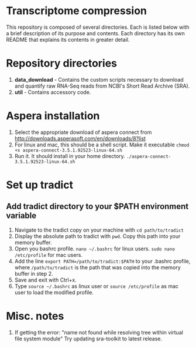 # Transcriptome compression

This repository is composed of several directories. Each is listed below with a brief description of its purpose and contents. Each directory has its own README that explains its contents in greater detail.

# Repository directories
1. **data_download** - Contains the custom scripts necessary to download and quantify raw RNA-Seq reads from NCBI's Short Read Archive (SRA).
2. **util** - Contains accessory code.
  
# Aspera installation
1. Select the appropriate download of aspera connect from http://downloads.asperasoft.com/en/downloads/8?list
2. For linux and mac, this should be a shell script. Make it executable `chmod +x aspera-connect-3.5.1.92523-linux-64.sh`
3. Run it. It should install in your home directory. `./aspera-connect-3.5.1.92523-linux-64.sh`

# Set up tradict  
## Add tradict directory to your $PATH environment variable  
1. Navigate to the tradict copy on your machine with `cd path/to/tradict`   
2. Display the absolute path to tradict with `pwd`. Copy this path into your memory buffer.
3. Open you bashrc profile. `nano ~/.bashrc` for linux users. `sudo nano /etc/profile` for mac users.
4. Add the line `export PATH=/path/to/tradict:$PATH` to your .bashrc profile, where `/path/to/tradict` is the path that was copied into the memory buffer in step 2.
5. Save and exit with Ctrl+x.
6. Type `source ~/.bashrc` as linux user or `source /etc/profile` as mac user to load the modified profile.

# Misc. notes
1. If getting the error: "name not found while resolving tree within virtual file system module" Try updating sra-toolkit to latest release.

